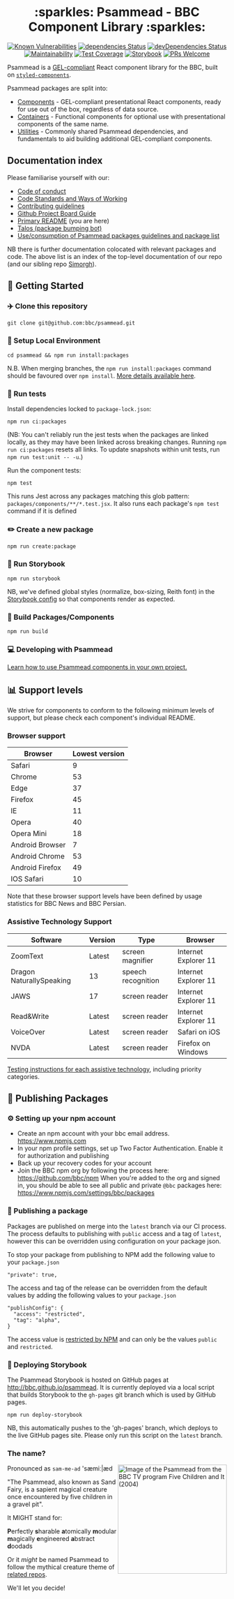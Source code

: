<h1 align="center">:sparkles: Psammead - BBC Component Library :sparkles:</h1>

<div align="center">

[![Known Vulnerabilities](https://snyk.io/test/github/bbc/psammead/badge.svg)](https://snyk.io/test/github/bbc/psammead)
[![dependencies Status](https://david-dm.org/bbc/psammead/status.svg)](https://david-dm.org/bbc/psammead)
[![devDependencies Status](https://david-dm.org/bbc/psammead/dev-status.svg)](https://david-dm.org/bbc/psammead?type=dev)
[![Maintainability](https://api.codeclimate.com/v1/badges/3f7b756f1358f3633362/maintainability)](https://codeclimate.com/github/bbc/psammead/maintainability)
[![Test Coverage](https://api.codeclimate.com/v1/badges/3f7b756f1358f3633362/test_coverage)](https://codeclimate.com/github/bbc/psammead/test_coverage)
[![Storybook](https://raw.githubusercontent.com/storybooks/brand/master/badge/badge-storybook.svg?sanitize=true)](https://bbc.github.io/psammead)
[![PRs Welcome](https://img.shields.io/badge/PRs-welcome-brightgreen.svg)](https://github.com/bbc/psammead/blob/latest/CONTRIBUTING.md)

</div>

Psammead is a [GEL-compliant](https://www.bbc.co.uk/gel/articles/what-is-gel) React component library for the BBC, built on [`styled-components`](https://www.styled-components.com).

Psammead packages are split into:

- [Components](./packages/components) - GEL-compliant presentational React components, ready for use out of the box, regardless of data source.
- [Containers](./packages/containers) - Functional components for optional use with presentational components of the same name.
- [Utilities](./packages/utilities) - Commonly shared Psammead dependencies, and fundamentals to aid building additional GEL-compliant components.

## Documentation index
Please familiarise yourself with our:
- [Code of conduct](https://github.com/bbc/psammead/blob/latest/CODE_OF_CONDUCT.md)
- [Code Standards and Ways of Working](https://github.com/bbc/simorgh/blob/latest/Code-Standards-and-Ways-of-Workinnng.md)
- [Contributing guidelines](https://github.com/bbc/psammead/blob/latest/CONTRIBUTING.md)
- [Github Project Board Guide](https://github.com/bbc/simorgh/blob/latest/docs/Project-Board-Guide.md)
- [Primary README](https://github.com/bbc/psammead/blob/latest/README.md) (you are here)
- [Talos (package bumping bot)](https://github.com/bbc/psammead/blob/latest/scripts/talos/README.md)
- [Use/consumption of Psammead packages guidelines and package list](https://github.com/bbc/psammead/blob/latest/packages/README.md)

NB there is further documentation colocated with relevant packages and code. The above list is an index of the top-level documentation of our repo (and our sibling repo [Simorgh](https://github.com/bbc/simorgh)).

## :gift: Getting Started

### :airplane: Clone this repository

```
git clone git@github.com:bbc/psammead.git
```

### :hammer: Setup Local Environment

```
cd psammead && npm run install:packages
```

N.B. When merging branches, the `npm run install:packages` command should be favoured over `npm install`. [More details available here](https://github.com/bbc/psammead/pull/264).

### :runner: Run tests

Install dependencies locked to `package-lock.json`:

```
npm run ci:packages
```

(NB: You can't reliably run the jest tests when the packages are linked locally, as they may have been linked across breaking changes. Running `npm run ci:packages` resets all links. To update snapshots within unit tests, run `npm run test:unit -- -u`.)

Run the component tests:

```
npm test
```

This runs Jest across any packages matching this glob pattern: `packages/components/**/*.test.jsx`. It also runs each package's `npm test` command if it is defined

### :pencil2: Create a new package

```
npm run create:package
```

### :runner: Run Storybook

```
npm run storybook
```

NB, we've defined global styles (normalize, box-sizing, Reith font) in the [Storybook config](https://github.com/bbc/psammead/blob/latest/.storybook/config.js) so that components render as expected.

### :construction_worker: Build Packages/Components

```
npm run build
```

### :computer: Developing with Psammead
<!-- This is both how to develop in psammead and how to use psammead and why is this in the components not packages readme? -->
[Learn how to use Psammead components in your own project.](https://github.com/bbc/psammead/blob/latest/packages/components/README.md)

## :bar_chart: Support levels

We strive for components to conform to the following minimum levels of support, but please check each component's individual README.

### Browser support

| Browser         | Lowest version |
| --------------- | -------------- |
| Safari          | 9              |
| Chrome          | 53             |
| Edge            | 37             |
| Firefox         | 45             |
| IE              | 11             |
| Opera           | 40             |
| Opera Mini      | 18             |
| Android Browser | 7              |
| Android Chrome  | 53             |
| Android Firefox | 49             |
| IOS Safari      | 10             |

Note that these browser support levels have been defined by usage statistics for BBC News and BBC Persian.

### Assistive Technology Support

| Software                 | Version | Type               | Browser              |
| ------------------------ | ------- | ------------------ | -------------------- |
| ZoomText                 | Latest  | screen magnifier   | Internet Explorer 11 |
| Dragon NaturallySpeaking | 13      | speech recognition | Internet Explorer 11 |
| JAWS                     | 17      | screen reader      | Internet Explorer 11 |
| Read&Write               | Latest  | screen reader      | Internet Explorer 11 |
| VoiceOver                | Latest  | screen reader      | Safari on iOS        |
| NVDA                     | Latest  | screen reader      | Firefox on Windows   |

[Testing instructions for each assistive technology](https://bbc.github.io/accessibility-news-and-you/accessibility-and-supported-assistive-technology), including priority categories.

## :rocket: Publishing Packages

### :gear: Setting up your npm account

- Create an npm account with your bbc email address. https://www.npmjs.com
- In your npm profile settings, set up Two Factor Authentication. Enable it for authorization and publishing
- Back up your recovery codes for your account
- Join the BBC npm org by following the process here: https://github.com/bbc/npm When you're added to the org and signed in, you should be able to see all public and private `@bbc` packages here: https://www.npmjs.com/settings/bbc/packages

### :balloon: Publishing a package

Packages are published on merge into the `latest` branch via our CI process. The process defaults to publishing with `public` access and a tag of `latest`, however this can be overridden using configuration on your package json.

To stop your package from publishing to NPM add the following value to your `package.json`

```
"private": true,
```

The access and tag of the release can be overridden from the default values by adding the following values to your `package.json`

```
"publishConfig": {
  "access": "restricted",
  "tag": "alpha",
}
```

The access value is [restricted by NPM](https://docs.npmjs.com/misc/config#access) and can only be the values `public` and `restricted`.

### :roller_coaster: Deploying Storybook

The Psammead Storybook is hosted on GitHub pages at http://bbc.github.io/psammead. It is currently deployed via a local script that builds Storybook to the `gh-pages` git branch which is used by GitHub pages.

```
npm run deploy-storybook
```

NB, this automatically pushes to the 'gh-pages' branch, which deploys to the live GitHub pages site. Please only run this script on the `latest` branch.

### The name?

<img align="right" width="250" alt="Image of the Psammead from the BBC TV program Five Children and It (2004)" src="http://www.bbc.co.uk/staticarchive/c1c9a6055cf3c6e4eb476a70186e597ea15e6cf7.jpg">

Pronounced as `sam-me-ad` 'sæmiː|æd

"The Psammead, also known as Sand Fairy, is a sapient magical creature once encountered by five children in a gravel pit".

It MIGHT stand for:

**P**erfectly **s**harable **a**tomically **m**odular **m**agically **e**ngineered **a**bstract **d**oodads

Or it _might_ be named Psammead to follow the mythical creature theme of [related repos](https://github.com/bbc/simorgh).

We'll let you decide!
